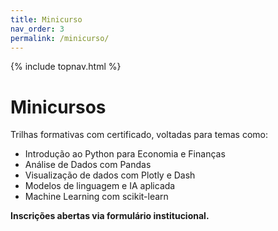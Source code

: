 ```yaml
---
title: Minicurso
nav_order: 3
permalink: /minicurso/
---
```

{% include topnav.html %}

# Minicursos

Trilhas formativas com certificado, voltadas para temas como:

- Introdução ao Python para Economia e Finanças
- Análise de Dados com Pandas
- Visualização de dados com Plotly e Dash
- Modelos de linguagem e IA aplicada
- Machine Learning com scikit-learn

**Inscrições abertas via formulário institucional.**
